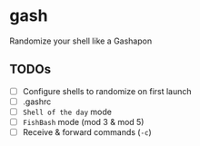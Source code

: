# gash

Randomize your shell like a Gashapon

## TODOs

- [ ] Configure shells to randomize on first launch
- [ ] .gashrc
- [ ] `Shell of the day` mode
- [ ] `FishBash` mode (mod 3 & mod 5)
- [ ] Receive & forward commands (`-c`)
